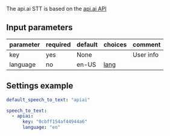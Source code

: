 The api.ai STT is based on the [api.ai API](https://api.ai/)

## Input parameters

| parameter | required  | default | choices                                            | comment   |
|-----------|-----------|---------|----------------------------------------------------|-----------|
| key       | yes       | None    |                                                    | User info |
| language  | no        | en-US   | [lang](https://docs.api.ai/docs/languages)         |           |

## Settings example

```yaml
default_speech_to_text: "apiai"

speech_to_text:
  - apiai:
      key: "0cbff154af44944a6"
      language: "en"
```
